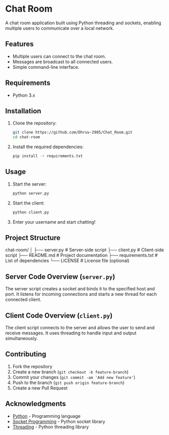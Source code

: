 # Chat Room

A chat room application built using Python threading and sockets, enabling multiple users to communicate over a local network.

## Features

- Multiple users can connect to the chat room.
- Messages are broadcast to all connected users.
- Simple command-line interface.

## Requirements

- Python 3.x

## Installation

1. Clone the repository:
    ```bash
    git clone https://github.com/Dhruv-2905/Chat_Room.git
    cd chat-room
    ```

2. Install the required dependencies:
    ```bash
    pip install -r requirements.txt
    ```

## Usage

1. Start the server:
    ```bash
    python server.py
    ```

2. Start the client:
    ```bash
    python client.py
    ```

3. Enter your username and start chatting!

## Project Structure

chat-room/
│
├── server.py # Server-side script
├── client.py # Client-side script
├── README.md # Project documentation
├── requirements.txt # List of dependencies
└── LICENSE # License file (optional)

## Server Code Overview (`server.py`)

The server script creates a socket and binds it to the specified host and port. It listens for incoming connections and starts a new thread for each connected client.

## Client Code Overview (`client.py`)

The client script connects to the server and allows the user to send and receive messages. It uses threading to handle input and output simultaneously.

## Contributing

1. Fork the repository
2. Create a new branch (`git checkout -b feature-branch`)
3. Commit your changes (`git commit -am 'Add new feature'`)
4. Push to the branch (`git push origin feature-branch`)
5. Create a new Pull Request


## Acknowledgments

- [Python](https://www.python.org/) - Programming language
- [Socket Programming](https://docs.python.org/3/library/socket.html) - Python socket library
- [Threading](https://docs.python.org/3/library/threading.html) - Python threading library

